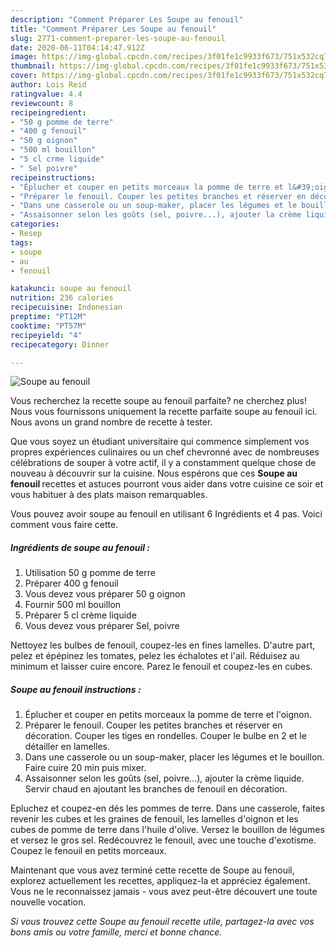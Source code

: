 ```yaml
---
description: "Comment Préparer Les Soupe au fenouil"
title: "Comment Préparer Les Soupe au fenouil"
slug: 2771-comment-preparer-les-soupe-au-fenouil
date: 2020-06-11T04:14:47.912Z
image: https://img-global.cpcdn.com/recipes/3f01fe1c9933f673/751x532cq70/soupe-au-fenouil-photo-principale-de-la-recette.jpg
thumbnail: https://img-global.cpcdn.com/recipes/3f01fe1c9933f673/751x532cq70/soupe-au-fenouil-photo-principale-de-la-recette.jpg
cover: https://img-global.cpcdn.com/recipes/3f01fe1c9933f673/751x532cq70/soupe-au-fenouil-photo-principale-de-la-recette.jpg
author: Lois Reid
ratingvalue: 4.4
reviewcount: 8
recipeingredient:
- "50 g pomme de terre"
- "400 g fenouil"
- "50 g oignon"
- "500 ml bouillon"
- "5 cl crme liquide"
- " Sel poivre"
recipeinstructions:
- "Éplucher et couper en petits morceaux la pomme de terre et l&#39;oignon."
- "Préparer le fenouil. Couper les petites branches et réserver en décoration. Couper les tiges en rondelles. Couper le bulbe en 2 et le détailler en lamelles."
- "Dans une casserole ou un soup-maker, placer les légumes et le bouillon. Faire cuire 20 min puis mixer."
- "Assaisonner selon les goûts (sel, poivre...), ajouter la crème liquide. Servir chaud en ajoutant les branches de fenouil en décoration."
categories:
- Resep
tags:
- soupe
- au
- fenouil

katakunci: soupe au fenouil 
nutrition: 236 calories
recipecuisine: Indonesian
preptime: "PT12M"
cooktime: "PT57M"
recipeyield: "4"
recipecategory: Dinner

---
```



![Soupe au fenouil](https://img-global.cpcdn.com/recipes/3f01fe1c9933f673/751x532cq70/soupe-au-fenouil-photo-principale-de-la-recette.jpg)

Vous recherchez la recette soupe au fenouil parfaite? ne cherchez plus! Nous vous fournissons uniquement la recette parfaite soupe au fenouil ici. Nous avons un grand nombre de recette à tester.

Que vous soyez un étudiant universitaire qui commence simplement vos propres expériences culinaires ou un chef chevronné avec de nombreuses célébrations de souper à votre actif, il y a constamment quelque chose de nouveau à découvrir sur la cuisine. Nous espérons que ces <strong> Soupe au fenouil </strong> recettes et astuces pourront vous aider dans votre cuisine ce soir et vous habituer à des plats maison remarquables.

<!--inarticleads1-->

Vous pouvez avoir soupe au fenouil en utilisant 6 Ingrédients et 4 pas. Voici comment vous faire cette.

##### Ingrédients de soupe au fenouil :

1. Utilisation 50 g pomme de terre
1. Préparer 400 g fenouil
1. Vous devez vous préparer 50 g oignon
1. Fournir 500 ml bouillon
1. Préparer 5 cl crème liquide
1. Vous devez vous préparer  Sel, poivre


Nettoyez les bulbes de fenouil, coupez-les en fines lamelles. D&#39;autre part, pelez et épépinez les tomates, pelez les échalotes et l&#39;ail. Réduisez au minimum et laisser cuire encore. Parez le fenouil et coupez-les en cubes. 

<!--inarticleads2-->

##### Soupe au fenouil instructions :

1. Éplucher et couper en petits morceaux la pomme de terre et l&#39;oignon.
1. Préparer le fenouil. Couper les petites branches et réserver en décoration. Couper les tiges en rondelles. Couper le bulbe en 2 et le détailler en lamelles.
1. Dans une casserole ou un soup-maker, placer les légumes et le bouillon. Faire cuire 20 min puis mixer.
1. Assaisonner selon les goûts (sel, poivre...), ajouter la crème liquide. Servir chaud en ajoutant les branches de fenouil en décoration.


Epluchez et coupez-en dés les pommes de terre. Dans une casserole, faites revenir les cubes et les graines de fenouil, les lamelles d&#39;oignon et les cubes de pomme de terre dans l&#39;huile d&#39;olive. Versez le bouillon de légumes et versez le gros sel. Redécouvrez le fenouil, avec une touche d&#39;exotisme. Coupez le fenouil en petits morceaux. 

<!--inarticleads1-->

<p>
Maintenant que vous avez terminé cette recette de Soupe au fenouil, explorez actuellement les recettes, appliquez-la et appréciez également. Vous ne le reconnaissez jamais - vous avez peut-être découvert une toute nouvelle vocation.
</p>

<p>
<i>Si vous trouvez cette Soupe au fenouil recette utile, partagez-la avec vos bons amis ou votre famille, merci et bonne chance.</i>
</p>
